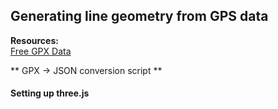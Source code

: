 ## Generating line geometry from GPS data

**Resources:**  
[Free GPX Data](http://wiki.openstreetmap.org/wiki/Planet.gpx)  

** GPX -> JSON conversion script **

#### Setting up three.js


